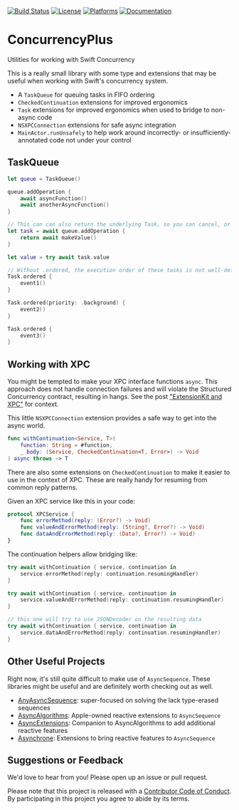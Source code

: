 [![Build Status][build status badge]][build status]
[![License][license badge]][license]
[![Platforms][platforms badge]][platforms]
[![Documentation][documentation badge]][documentation]

# ConcurrencyPlus
Utilities for working with Swift Concurrency

This is a really small library with some type and extensions that may be useful when working with Swift's concurrency system.

- A `TaskQueue` for queuing tasks in FIFO ordering
- `CheckedContinuation` extensions for improved ergonomics
- `Task` extensions for improved ergonomics when used to bridge to non-async code
- `NSXPCConnection` extensions for safe async integration
- `MainActor.runUnsafely` to help work around incorrectly- or insufficiently-annotated code not under your control

## TaskQueue

```swift
let queue = TaskQueue()

queue.addOperation {
    await asyncFunction()
    await anotherAsyncFunction()
}

// This can can also return the underlying Task, so you can cancel, or await a value
let task = await queue.addOperation {
    return await makeValue()
}

let value = try await task.value
```

```swift
// Without .ordered, the execution order of these tasks is not well-defined.
Task.ordered {
    event1()
}

Task.ordered(priority: .background) {
    event2()
}

Task.ordered {
    event3()
}
```

## Working with XPC

You might be tempted to make your XPC interface functions `async`. This approach does not handle connection failures and will violate the Structured Concurrency contract, resulting in hangs. See the post ["ExtensionKit and XPC"](https://www.chimehq.com/blog/extensionkit-xpc) for context.

This little `NSXPCConnection` extension provides a safe way to get into the async world.

```swift
func withContinuation<Service, T>(
    function: String = #function, 
    _ body: (Service, CheckedContinuation<T, Error>) -> Void
) async throws -> T
```

There are also some extensions on `CheckedContinuation` to make it easier to use in the context of XPC. These are really handy for resuming from common reply patterns.

Given an XPC service like this in your code:

```swift
protocol XPCService {
    func errorMethod(reply: (Error?) -> Void)
    func valueAndErrorMethod(reply: (String?, Error?) -> Void)
    func dataAndErrorMethod(reply: (Data?, Error?) -> Void)
}
```

The continuation helpers allow bridging like:

```swift
try await withContinuation { service, continuation in
    service.errorMethod(reply: continuation.resumingHandler)
}

try await withContinuation { service, continuation in
    service.valueAndErrorMethod(reply: continuation.resumingHandler)
}

// this one will try to use JSONDecoder on the resulting data
try await withContinuation { service, continuation in
    service.dataAndErrorMethod(reply: continuation.resumingHandler)
}
```

## Other Useful Projects

Right now, it's still quite difficult to make use of `AsyncSequence`. These libraries might be useful and are definitely worth checking out as well.

- [AnyAsyncSequence](https://github.com/vsanthanam/AnyAsyncSequence): super-focused on solving the lack type-erased sequences
- [AsyncAlgorithms](https://github.com/apple/swift-async-algorithms): Apple-owned reactive extensions to `AsyncSequence`
- [AsyncExtensions](https://github.com/sideeffect-io/AsyncExtensions): Companion to AsyncAlgorithms to add additional reactive features
- [Asynchrone](https://github.com/reddavis/Asynchrone): Extensions to bring reactive features to `AsyncSequence`

## Suggestions or Feedback

We'd love to hear from you! Please open up an issue or pull request.

Please note that this project is released with a [Contributor Code of Conduct](CODE_OF_CONDUCT.md). By participating in this project you agree to abide by its terms.

[build status]: https://github.com/ChimeHQ/ConcurrencyPlus/actions
[build status badge]: https://github.com/ChimeHQ/ConcurrencyPlus/workflows/CI/badge.svg
[license]: https://opensource.org/licenses/BSD-3-Clause
[license badge]: https://img.shields.io/github/license/ChimeHQ/ConcurrencyPlus
[platforms]: https://swiftpackageindex.com/ChimeHQ/ConcurrencyPlus
[platforms badge]: https://img.shields.io/endpoint?url=https%3A%2F%2Fswiftpackageindex.com%2Fapi%2Fpackages%2FChimeHQ%2FConcurrencyPlus%2Fbadge%3Ftype%3Dplatforms
[documentation]: https://swiftpackageindex.com/ChimeHQ/ConcurrencyPlus/main/documentation
[documentation badge]: https://img.shields.io/badge/Documentation-DocC-blue
